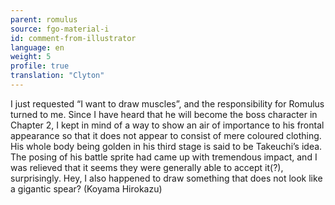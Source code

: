 ```yaml
---
parent: romulus
source: fgo-material-i
id: comment-from-illustrator
language: en
weight: 5
profile: true
translation: "Clyton"
---
```


I just requested “I want to draw muscles”, and the responsibility for Romulus turned to me. Since I have heard that he will become the boss character in Chapter 2, I kept in mind of a way to show an air of importance to his frontal appearance so that it does not appear to consist of mere coloured clothing. His whole body being golden in his third stage is said to be Takeuchi’s idea. The posing of his battle sprite had came up with tremendous impact, and I was relieved that it seems they were generally able to accept it(?), surprisingly. Hey, I also happened to draw something that does not look like a gigantic spear? (Koyama Hirokazu)
